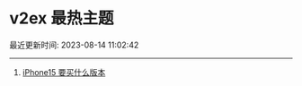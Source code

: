 # v2ex 最热主题

最近更新时间: 2023-08-14 11:02:42

--- 
1. [iPhone15 要买什么版本](https://www.v2ex.com/t/964976) 
